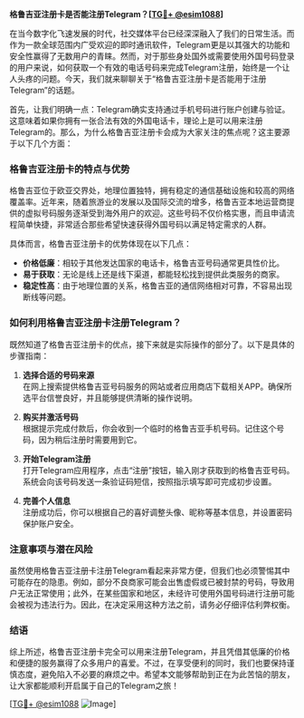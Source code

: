**格鲁吉亚注册卡是否能注册Telegram？[[TG💪+ @esim1088](https://t.me/s/esim1088)]**

在当今数字化飞速发展的时代，社交媒体平台已经深深融入了我们的日常生活。而作为一款全球范围内广受欢迎的即时通讯软件，Telegram更是以其强大的功能和安全性赢得了无数用户的青睐。然而，对于那些身处国外或需要使用外国号码登录的用户来说，如何获取一个有效的电话号码来完成Telegram注册，始终是一个让人头疼的问题。今天，我们就来聊聊关于“格鲁吉亚注册卡是否能用于注册Telegram”的话题。

首先，让我们明确一点：Telegram确实支持通过手机号码进行账户创建与验证。这意味着如果你拥有一张合法有效的外国电话卡，理论上是可以用来注册Telegram的。那么，为什么格鲁吉亚注册卡会成为大家关注的焦点呢？这主要源于以下几个方面：

### 格鲁吉亚注册卡的特点与优势

格鲁吉亚位于欧亚交界处，地理位置独特，拥有稳定的通信基础设施和较高的网络覆盖率。近年来，随着旅游业的发展以及国际交流的增多，格鲁吉亚本地运营商提供的虚拟号码服务逐渐受到海外用户的欢迎。这些号码不仅价格实惠，而且申请流程简单快捷，非常适合那些希望快速获得外国号码以满足特定需求的人群。

具体而言，格鲁吉亚注册卡的优势体现在以下几点：
- **价格低廉**：相较于其他发达国家的电话卡，格鲁吉亚号码通常更具性价比。
- **易于获取**：无论是线上还是线下渠道，都能轻松找到提供此类服务的商家。
- **稳定性高**：由于地理位置的关系，格鲁吉亚的通信网络相对可靠，不容易出现断线等问题。

### 如何利用格鲁吉亚注册卡注册Telegram？

既然知道了格鲁吉亚注册卡的优点，接下来就是实际操作的部分了。以下是具体的步骤指南：

1. **选择合适的号码来源**  
   在网上搜索提供格鲁吉亚号码服务的网站或者应用商店下载相关APP。确保所选平台信誉良好，并且能够提供清晰的操作说明。

2. **购买并激活号码**  
   根据提示完成付款后，你会收到一个临时的格鲁吉亚手机号码。记住这个号码，因为稍后注册时需要用到它。

3. **开始Telegram注册**  
   打开Telegram应用程序，点击“注册”按钮，输入刚才获取到的格鲁吉亚号码。系统会向该号码发送一条验证码短信，按照指示填写即可完成初步设置。

4. **完善个人信息**  
   注册成功后，你可以根据自己的喜好调整头像、昵称等基本信息，并设置密码保护账户安全。

### 注意事项与潜在风险

虽然使用格鲁吉亚注册卡注册Telegram看起来非常方便，但我们也必须警惕其中可能存在的隐患。例如，部分不良商家可能会出售虚假或已被封禁的号码，导致用户无法正常使用；此外，在某些国家和地区，未经许可使用外国号码进行注册可能会被视为违法行为。因此，在决定采用这种方法之前，请务必仔细评估利弊权衡。

### 结语

综上所述，格鲁吉亚注册卡完全可以用来注册Telegram，并且凭借其低廉的价格和便捷的服务赢得了众多用户的喜爱。不过，在享受便利的同时，我们也要保持谨慎态度，避免陷入不必要的麻烦之中。希望本文能够帮助到正在为此苦恼的朋友，让大家都能顺利开启属于自己的Telegram之旅！

[[TG💪+ @esim1088](https://t.me/s/esim1088) ![Image](https://i.postimg.cc/4NQfJmqS/Snipaste-2025-05-13-00-14-12.png)]